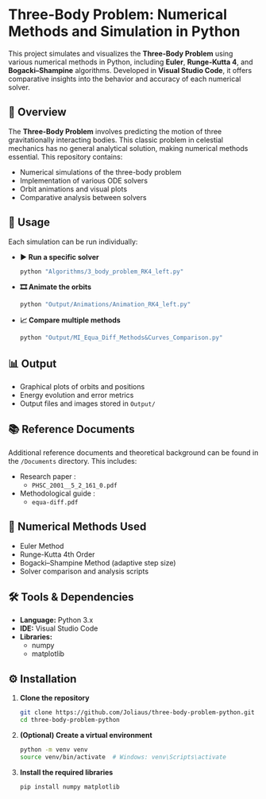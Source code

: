 # Three-Body Problem: Numerical Methods and Simulation in Python

This project simulates and visualizes the **Three-Body Problem** using various numerical methods in Python, including **Euler**, **Runge-Kutta 4**, and **Bogacki–Shampine** algorithms. Developed in **Visual Studio Code**, it offers comparative insights into the behavior and accuracy of each numerical solver.

## 🌌 Overview

The **Three-Body Problem** involves predicting the motion of three gravitationally interacting bodies. This classic problem in celestial mechanics has no general analytical solution, making numerical methods essential. This repository contains:

- Numerical simulations of the three-body problem
- Implementation of various ODE solvers
- Orbit animations and visual plots
- Comparative analysis between solvers

## 🚀 Usage

Each simulation can be run individually:

- **▶️ Run a specific solver**
  ```bash
  python "Algorithms/3_body_problem_RK4_left.py"

- **🎞 Animate the orbits**
  ```bash
  python "Output/Animations/Animation_RK4_left.py"

- **📈 Compare multiple methods**
  ```bash
  python "Output/MI_Equa_Diff_Methods&Curves_Comparison.py"

## 📊 Output

- Graphical plots of orbits and positions
- Energy evolution and error metrics
- Output files and images stored in `Output/`

## 📚 Reference Documents

Additional reference documents and theoretical background can be found in the `/Documents` directory. This includes:

- Research paper :
  - `PHSC_2001__5_2_161_0.pdf`
- Methodological guide :
  - `equa-diff.pdf`

## 🧠 Numerical Methods Used

- Euler Method
- Runge-Kutta 4th Order
- Bogacki–Shampine Method (adaptive step size)
- Solver comparison and analysis scripts

## 🛠 Tools & Dependencies

- **Language:** Python 3.x
- **IDE:** Visual Studio Code
- **Libraries:**
  - numpy
  - matplotlib

## ⚙️ Installation

1. **Clone the repository**
   ```bash
   git clone https://github.com/Joliaus/three-body-problem-python.git
   cd three-body-problem-python

2. **(Optional) Create a virtual environment**
   ```bash
   python -m venv venv
   source venv/bin/activate  # Windows: venv\Scripts\activate

3. **Install the required libraries**
   ```bash
   pip install numpy matplotlib
